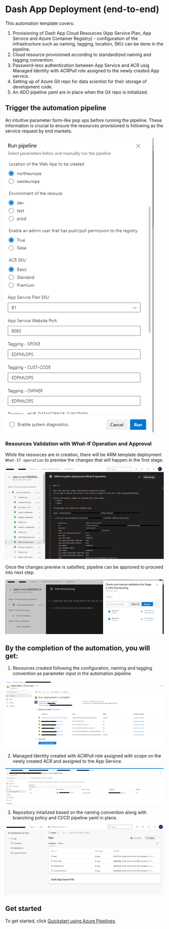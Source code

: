 # Dash App Deployment (end-to-end)
This automation template covers:
1. Provisioning of Dash App Cloud Resources (App Service Plan, App Service and Azure Container Registry) - configuration of the infrastructure such as naming, tagging, location, SKU can be done in the pipeline.
2. Cloud resource provisioned according to standardized naming and tagging convention.
3. Password-less authentication between App Service and ACR usig Managed Identity with ACRPull role assigned to the newly created App service.
4. Setting up of Azure Git repo for data scientist for their storage of development code.
5. An ADO pipeline yaml are in place when the Git repo is initialized.

## Trigger the automation pipeline
An intuitive parameter form-like pop ups before running the pipeline. These information is crucial to ensure the resources provisioned is following as the service request by end markets.

![automation-pipeline.png](https://github.com/PrezSeah/galleryres/raw/main/resource-template-automation/dse-customized-templates/dash-acr-webapp/images/automation-pipeline.png)

### Resources Validation with What-If Operation and Approval
While the resources are in creation, there will be ARM template deployment `What-If operation` to preview the changes that will happen in the first stage.

![what-if.png](https://github.com/PrezSeah/galleryres/raw/main/resource-template-automation/dse-customized-templates/dash-acr-webapp/images/what-if.png)

Once the changes preview is satisfied, pipeline can be approved to proceed into next step.

![pipeline-approval.png](https://github.com/PrezSeah/galleryres/raw/main/resource-template-automation/dse-customized-templates/dash-acr-webapp/images/pipeline-approval.png)

## By the completion of the automation, you will get:
1. Resources created following the configuration, naming and tagging convention as parameter input in the automation pipeline.

![resource-group-deployment.png](https://github.com/PrezSeah/galleryres/raw/main/resource-template-automation/dse-customized-templates/dash-acr-webapp/images/resource-group-deployment.png)

2. Managed Identity created with ACRPull role assigned with scope on the newly created ACR and assigned to the App Service.

![managed-identity.png](https://github.com/PrezSeah/galleryres/raw/main/resource-template-automation/dse-customized-templates/dash-acr-webapp/images/managed-identity.png)

3. Repository intialized based on the naming convention along with branching policy and CI/CD pipeline yaml in place.

![repo-intialization.png](https://github.com/PrezSeah/galleryres/raw/main/resource-template-automation/dse-customized-templates/dash-acr-webapp/images/repo-intialization.png)

## Get started
To get started, click [Quickstart using Azure Pipelines](https://dev.azure.com/batdigital/OneDRA/_build?definitionId=6651).